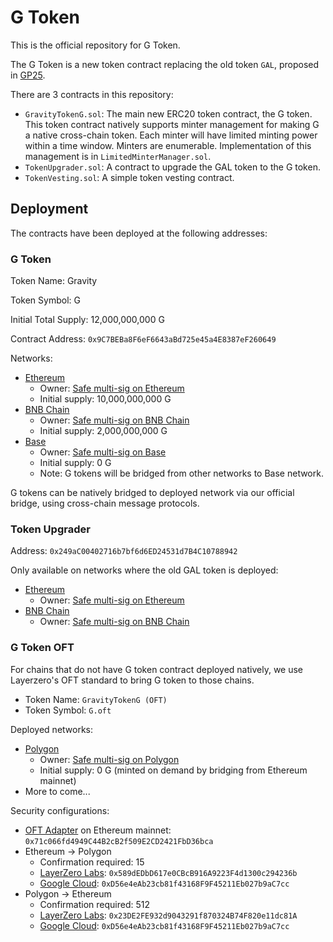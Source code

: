 # G Token

This is the official repository for G Token.

The G Token is a new token contract replacing the old token `GAL`, proposed in
[GP25](https://dao.galxe.com/#/proposal/0x8d3f386c3b0cb9fa170d4231c65f18bd45ea1402b90a70116e1101c22e62ed01).

There are 3 contracts in this repository:

- `GravityTokenG.sol`: The main new ERC20 token contract, the G token. This token contract natively supports minter
  management for making G a native cross-chain token. Each minter will have limited minting power within a time window.
  Minters are enumerable. Implementation of this management is in `LimitedMinterManager.sol`.
- `TokenUpgrader.sol`: A contract to upgrade the GAL token to the G token.
- `TokenVesting.sol`: A simple token vesting contract.

## Deployment

The contracts have been deployed at the following addresses:

### G Token

Token Name: Gravity

Token Symbol: G

Initial Total Supply: 12,000,000,000 G

Contract Address: `0x9C7BEBa8F6eF6643aBd725e45a4E8387eF260649`

Networks:

- [Ethereum](https://etherscan.io/token/0x9C7BEBa8F6eF6643aBd725e45a4E8387eF260649#code)
  - Owner: [Safe multi-sig on Ethereum](https://etherscan.io/address/0xbD6e434dB90FD8AD4E28d85C133AD34cA6fbfB6D)
  - Initial supply: 10,000,000,000 G
- [BNB Chain](https://bscscan.com/token/0x9C7BEBa8F6eF6643aBd725e45a4E8387eF260649#code)
  - Owner: [Safe multi-sig on BNB Chain](https://bscscan.com/address/0xBB86C74ecCA362D007293EE8A2E24E9De0B9E558)
  - Initial supply: 2,000,000,000 G
- [Base](https://basescan.org/token/0x9c7beba8f6ef6643abd725e45a4e8387ef260649#code)
  - Owner: [Safe multi-sig on Base](https://basescan.org/address/0x08bDCC846D80d81eF6e058bB64228Ec58CA6726a)
  - Initial supply: 0 G
  - Note: G tokens will be bridged from other networks to Base network.

G tokens can be natively bridged to deployed network via our official bridge, using cross-chain message protocols.

### Token Upgrader

Address: `0x249aC00402716b7bf6d6ED24531d7B4C10788942`

Only available on networks where the old GAL token is deployed:

- [Ethereum](https://etherscan.io/address/0x249aC00402716b7bf6d6ED24531d7B4C10788942#code)
  - Owner: [Safe multi-sig on Ethereum](https://etherscan.io/address/0xbD6e434dB90FD8AD4E28d85C133AD34cA6fbfB6D)
- [BNB Chain](https://bscscan.com/address/0x249aC00402716b7bf6d6ED24531d7B4C10788942#code)
  - Owner: [Safe multi-sig on BNB Chain](https://bscscan.com/address/0xBB86C74ecCA362D007293EE8A2E24E9De0B9E558)

### G Token OFT

For chains that do not have G token contract deployed natively, we use Layerzero's OFT standard to bring G token to
those chains.

- Token Name: `GravityTokenG (OFT)`
- Token Symbol: `G.oft`

Deployed networks:

- [Polygon](https://polygonscan.com/address/0x7653235DA659c8e573B365B16EE95b847A1777ba)
  - Owner: [Safe multi-sig on Polygon](https://polygonscan.com/address/0x897a91caf592c42fcc953da16890c50372e63c61)
  - Initial supply: 0 G (minted on demand by bridging from Ethereum mainnet)
- More to come...

Security configurations:

- [OFT Adapter](https://etherscan.io/address/0x71c066fd4949C44B2cB2f509E2CD2421FbD36bca) on Ethereum mainnet:
  `0x71c066fd4949C44B2cB2f509E2CD2421FbD36bca`
- Ethereum -> Polygon
  - Confirmation required: 15
  - [LayerZero Labs](https://docs.layerzero.network/v2/developers/evm/technical-reference/dvn-addresses#layerzero-labs):
    `0x589dEDbD617e0CBcB916A9223F4d1300c294236b`
  - [Google Cloud](https://docs.layerzero.network/v2/developers/evm/technical-reference/dvn-addresses#google-cloud):
    `0xD56e4eAb23cb81f43168F9F45211Eb027b9aC7cc`
- Polygon -> Ethereum
  - Confirmation required: 512
  - [LayerZero Labs](https://docs.layerzero.network/v2/developers/evm/technical-reference/dvn-addresses#layerzero-labs):
    `0x23DE2FE932d9043291f870324B74F820e11dc81A`
  - [Google Cloud](https://docs.layerzero.network/v2/developers/evm/technical-reference/dvn-addresses#google-cloud):
    `0xD56e4eAb23cb81f43168F9F45211Eb027b9aC7cc`
